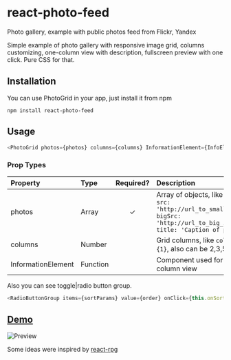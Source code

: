 # react-photo-feed
Photo gallery, example with public photos feed from Flickr, Yandex

Simple example of photo gallery with responsive image grid, columns customizing, one-column view with description, fullscreen preview with 
one click.  Pure CSS for that.


## Installation
You can use PhotoGrid in your app, just install it from npm

`npm install react-photo-feed`

## Usage
```javascript
<PhotoGrid photos={photos} columns={columns} InformationElement={InfoElement}/>
```
### Prop Types
| Property | Type | Required? | Description |
|:---|:---|:---:|:---|
| photos | Array | ✓ | Array of objects, like `[{id: 1, src: 'http://url_to_small_image', bigSrc: 'http://url_to_big_image', title: 'Caption of photo'}]` |
| columns | Number |  | Grid columns, like `columns={1}`, also can be 2,3,5 |
| InformationElement | Function |  | Component used for one-column view |



Also you can see toggle|radio button group.
```javascript
<RadioButtonGroup items={sortParams} value={order} onClick={this.onSortClick.bind(this)} type="default"/>
```
## [Demo](http://lkazberova.github.io/react-photo-feed/)

![Preview](https://s31.postimg.org/e2eejik3v/Untitled_GIF.gif)

Some ideas were inspired by [react-rpg](https://github.com/James-Oldfield/react-rpg)
